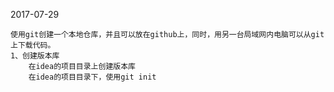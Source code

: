 2017-07-29
    
    使用git创建一个本地仓库，并且可以放在github上，同时，用另一台局域网内电脑可以从git上下载代码。
    1、创建版本库
        在idea的项目目录上创建版本库
        在idea的项目目录下，使用git init